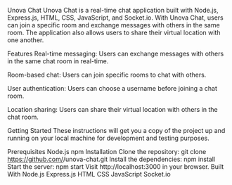 Unova Chat
Unova Chat is a real-time chat application built with Node.js, Express.js, HTML, CSS, JavaScript, and Socket.io. With Unova Chat, users can join a specific room and exchange messages with others in the same room. The application also allows users to share their virtual location with one another.

Features
Real-time messaging: Users can exchange messages with others in the same chat room in real-time.

Room-based chat: Users can join specific rooms to chat with others.

User authentication: Users can choose a username before joining a chat room.

Location sharing: Users can share their virtual location with others in the chat room.

Getting Started
These instructions will get you a copy of the project up and running on your local machine for development and testing purposes.

Prerequisites
Node.js
npm
Installation
Clone the repository: git clone https://github.com/<username>/unova-chat.git
Install the dependencies: npm install
Start the server: npm start
Visit http://localhost:3000 in your browser.
Built With
Node.js
Express.js
HTML
CSS
JavaScript
Socket.io
